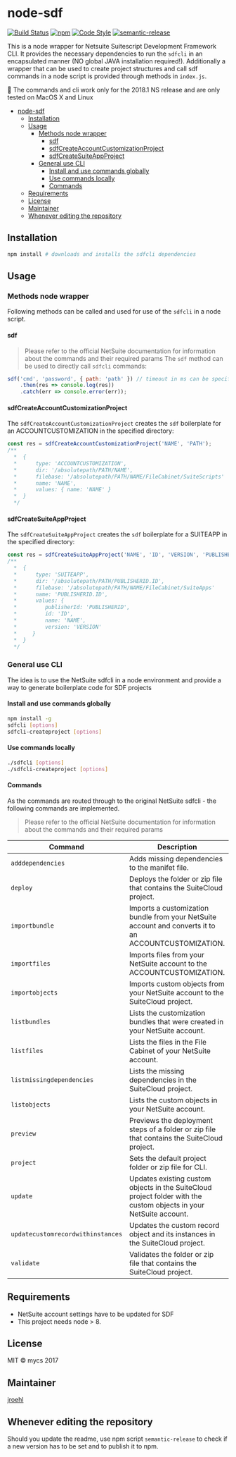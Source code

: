 # node-sdf

[![Build Status](https://travis-ci.org/mycsHQ/node-sdf.svg?branch=master)](https://travis-ci.org/mycsHQ/node-sdf)
[![npm](https://img.shields.io/npm/v/node-sdf.svg)](https://www.npmjs.com/package/node-sdf)
[![Code Style](https://img.shields.io/badge/code%20style-eslint--mycs-brightgreen.svg)](https://github.com/mycsHQ/eslint-config-mycs)
[![semantic-release](https://img.shields.io/badge/%20%20%F0%9F%93%A6%F0%9F%9A%80-semantic--release-e10079.svg)](https://github.com/semantic-release/semantic-release)

This is a node wrapper for Netsuite Suitescript Development Framework CLI. It provides the necessary dependencies to run the `sdfcli` in an encapsulated manner (NO global JAVA installation required!).
Additionally a wrapper that can be used to create project structures and call sdf commands in a node script is provided through methods in `index.js`.

:rotating_light: The commands and cli work only for the 2018.1 NS release and are only tested on MacOS X and Linux

- [node-sdf](#node-sdf)
    - [Installation](#installation)
    - [Usage](#usage)
        - [Methods node wrapper](#methods-node-wrapper)
            - [sdf](#sdf)
            - [sdfCreateAccountCustomizationProject](#sdfcreateaccountcustomizationproject)
            - [sdfCreateSuiteAppProject](#sdfcreatesuiteappproject)
        - [General use CLI](#general-use-cli)
            - [Install and use commands globally](#install-and-use-commands-globally)
            - [Use commands locally](#use-commands-locally)
            - [Commands](#commands)
    - [Requirements](#requirements)
    - [License](#license)
    - [Maintainer](#maintainer)
    - [Whenever editing the repository](#whenever-editing-the-repository)

## Installation

```bash
npm install # downloads and installs the sdfcli dependencies
```

## Usage

### Methods node wrapper
Following methods can be called and used for use of the `sdfcli` in a node script.

#### sdf
> Please refer to the official NetSuite documentation for information about the commands and their required params
The `sdf` method can be used to directly call `sdfcli` commands:

```javascript
sdf('cmd', 'password', { path: 'path' }) // timeout in ms can be specified as last param (stalls hanging processes after 10s by default)
    .then(res => console.log(res))
    .catch(err => console.error(err));
```

#### sdfCreateAccountCustomizationProject
The `sdfCreateAccountCustomizationProject` creates the `sdf` boilerplate for an ACCOUNTCUSTOMIZATION in the specified directory:

```javascript
const res = sdfCreateAccountCustomizationProject('NAME', 'PATH');
/**
  *  {
  *      type: 'ACCOUNTCUSTOMIZATION',
  *      dir: '/absolutepath/PATH/NAME',
  *      filebase: '/absolutepath/PATH/NAME/FileCabinet/SuiteScripts'
  *      name: 'NAME',
  *      values: { name: 'NAME' }
  *  }
  */
```

#### sdfCreateSuiteAppProject
The `sdfCreateSuiteAppProject` creates the `sdf` boilerplate for a SUITEAPP in the specified directory:

```javascript
const res = sdfCreateSuiteAppProject('NAME', 'ID', 'VERSION', 'PUBLISHERID', 'PATH');
/**
  *  {
  *      type: 'SUITEAPP',
  *      dir: '/absolutepath/PATH/PUBLISHERID.ID',
  *      filebase: '/absolutepath/PATH/NAME/FileCabinet/SuiteApps'
  *      name: 'PUBLISHERID.ID',
  *      values: {
  *         publisherId: 'PUBLISHERID',
  *         id: 'ID',
  *         name: 'NAME',
  *         version: 'VERSION'
  *     }
  *  }
  */
```


### General use CLI
The idea is to use the NetSuite sdfcli in a node environment and provide a way to generate boilerplate code for SDF projects 

#### Install and use commands globally
```bash
npm install -g
sdfcli [options]
sdfcli-createproject [options]
```

#### Use commands locally
```bash
./sdfcli [options]
./sdfcli-createproject [options]
```

#### Commands
As the commands are routed through to the original NetSuite sdfcli - the following commands are implemented.
> Please refer to the official NetSuite documentation for information about the commands and their required params

| Command                                                                                                | Description                                                                                                        |
| ------------------------------------------------------------------------------------------------------ | ------------------------------------------------------------------------------------------------------------------ |
| `adddependencies`                                                                                      | Adds missing dependencies to the manifet file.                                                                     |
| `deploy`                                                                                               | Deploys the folder or zip file that contains the SuiteCloud project.                                               |
| `importbundle`                                                                                         | Imports a customization bundle from your NetSuite account and converts it to an ACCOUNTCUSTOMIZATION.              |
| `importfiles`                                                                                          | Imports files from your NetSuite account to the ACCOUNTCUSTOMIZATION.                                              |
| `importobjects`                                                                                        | Imports custom objects from your NetSuite account to the SuiteCloud project.                                       |
| `listbundles`                                                                                          | Lists the customization bundles that were created in your NetSuite account.                                        |
| `listfiles`                                                                                            | Lists the files in the File Cabinet of your NetSuite account.                                                      |
| `listmissingdependencies`                                                                              | Lists the missing dependencies in the SuiteCloud project.                                                          |
| `listobjects`                                                                                          | Lists the custom objects in your NetSuite account.                                                                 |
| `preview`                                                                                              | Previews the deployment steps of a folder or zip file that contains the SuiteCloud project.                        |
| `project`                                                                                              | Sets the default project folder or zip file for CLI.                                                               |
| `update`                                                                                               | Updates existing custom objects in the SuiteCloud project folder with the custom objects in your NetSuite account. |
| `updatecustomrecordwithinstances`                                                                      | Updates the custom record object and its instances in the SuiteCloud project.                                      |
| `validate`                                                                                             | Validates the folder or zip file that contains the SuiteCloud project.                                             |


## Requirements
- NetSuite account settings have to be updated for SDF
- This project needs node > 8.

## License
MIT
© mycs 2017

## Maintainer
[jroehl](https://github.com/jroehl "jroehl")

## Whenever editing the repository
Should you update the readme, use npm script `semantic-release` to check if a new version has to be set and to publish it to npm.